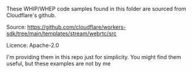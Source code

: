 These WHIP/WHEP code samples found in this folder are sourced from Cloudflare's github.

Source: https://github.com/cloudflare/workers-sdk/tree/main/templates/stream/webrtc/src

Licence: Apache-2.0

I'm providing them in this repo just for simplicity. You might find them useful, but these examples are not by me
